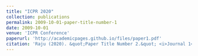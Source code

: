 ```yaml
---
title: "ICPR 2020"
collection: publications
permalink: 2009-10-01-paper-title-number-1
date: 2009-10-01
venue: 'ICPR Conference'
paperurl: 'http://academicpages.github.io/files/paper1.pdf'
citation: 'Raju (2020). &quot;Paper Title Number 2.&quot; <i>Journal 1</i>. 1(2).'
---
```

